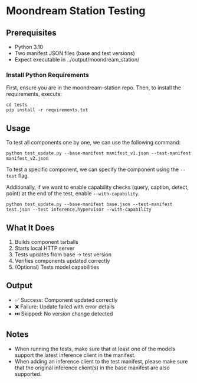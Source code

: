 # Moondream Station Testing

## Prerequisites

- Python 3.10
- Two manifest JSON files (base and test versions)
- Expect executable in ../output/moondream_station/

### Install Python Requirements
First, ensure you are in the moondream-station repo.
Then, to install the requirements, execute:
```
cd tests
pip install -r requirements.txt
```
## Usage
To test all components one by one, we can use the following command:

```
python test_update.py --base-manifest manifest_v1.json --test-manifest manifest_v2.json
```
To test a specific component, we can specify the component using the `--test` flag.

Additionally, if we want to enable capability checks (query, caption, detect, point) at the end of the test, enable `--with-capability`.
```
python test_update.py --base-manifest base.json --test-manifest test.json --test inference,hypervisor --with-capability
```

## What It Does

1. Builds component tarballs
2. Starts local HTTP server
3. Tests updates from base → test version
4. Verifies components updated correctly
5. (Optional) Tests model capabilities


## Output
- ✅ Success: Component updated correctly
- ❌ Failure: Update failed with error details
- ⏭️ Skipped: No version change detected

## Notes
- When running the tests, make sure that at least one of the models support the latest inference client in the manifest.
- When adding an inference client to the test manifest, please make sure that the original inference client(s) in the base manifest are also supported.